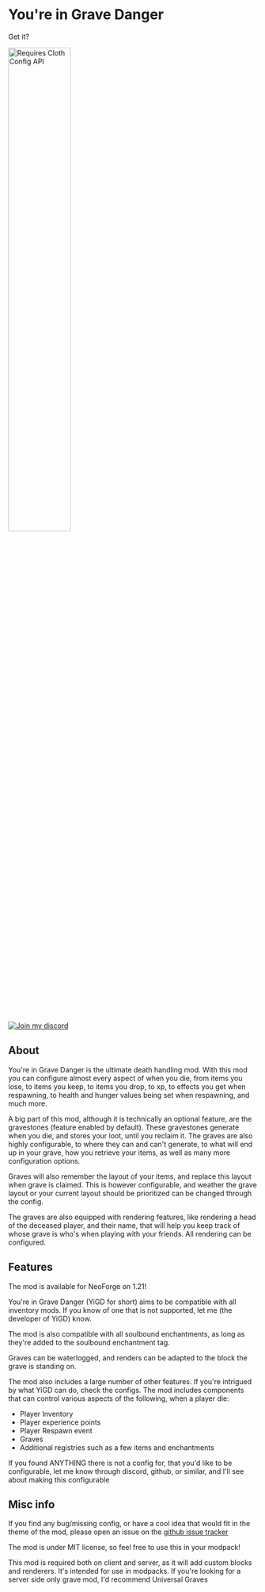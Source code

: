 # You're in Grave Danger

Get it?

<a href="https://www.curseforge.com/minecraft/mc-mods/cloth-config"><img src="https://i.imgur.com/7weZ8uu.png" alt="Requires Cloth Config API" width="50%"></a>


<a href="https://discord.gg/GyrfpAVH3Q"><img src="https://i.imgur.com/0Prkr13.png" alt="Join my discord"></a>

## About

You're in Grave Danger is the ultimate death handling mod. With this mod you can configure almost every aspect of
when you die, from items you lose, to items you keep, to items you drop, to xp, to effects you get when respawning,
to health and hunger values being set when respawning, and much more.

A big part of this mod, although it is technically an optional feature, are the gravestones (feature enabled by default).
These gravestones generate when you die, and stores your loot, until you reclaim it.
The graves are also highly configurable, to where they can and can't generate, to what will end up in your grave,
how you retrieve your items, as well as many more configuration options.

Graves will also remember the layout of your items, and replace this layout when grave is claimed. This is however
configurable, and weather the grave layout or your current layout should be prioritized can be changed through the config.

The graves are also equipped with rendering features, like rendering a head of the deceased player, and their name, that
will help you keep track of whose grave is who's when playing with your friends.
All rendering can be configured.

## Features

The mod is available for NeoForge on 1.21!

You're in Grave Danger (YiGD for short) aims to be compatible with all inventory mods.
If you know of one that is not supported, let me (the developer of YiGD) know.

The mod is also compatible with all soulbound enchantments, as long as they're added to the soulbound enchantment tag.

Graves can be waterlogged, and renders can be adapted to the block the grave is standing on.

The mod also includes a large number of other features. If you're intrigued by what YiGD can do, check the configs.
The mod includes components that can control various aspects of the following, when a player die:
* Player Inventory
* Player experience points
* Player Respawn event
* Graves
* Additional registries such as a few items and enchantments

If you found ANYTHING there is not a config for, that you'd like to be configurable, let me know through discord, github,
or similar, and I'll see about making this configurable


## Misc info

If you find any bug/missing config, or have a cool idea that would fit in the theme of the mod, please open an issue on the [github issue tracker](https://github.com/B1n-ry/Youre-in-grave-danger/issues)

The mod is under MIT license, so feel free to use this in your modpack!

This mod is required both on client and server, as it will add custom blocks and renderers.
It's intended for use in modpacks. If you're looking for a server side only grave mod, I'd recommend Universal Graves